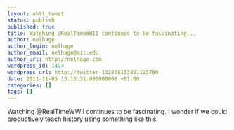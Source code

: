```yaml
---
layout: aktt_tweet
status: publish
published: true
title: Watching @RealTimeWWII continues to be fascinating...
author: nelhage
author_login: nelhage
author_email: nelhage@mit.edu
author_url: http://nelhage.com
wordpress_id: 1494
wordpress_url: http://twitter-132868153851125760
date: 2011-11-05 13:13:31.000000000 +01:00
categories: []
tags: []
---
```

Watching @RealTimeWWII continues to be fascinating. I wonder if we could productively teach history using something like this.
